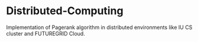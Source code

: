 Distributed-Computing
=====================

Implementation of Pagerank algorithm in distributed environments like IU CS cluster and FUTUREGRID Cloud.